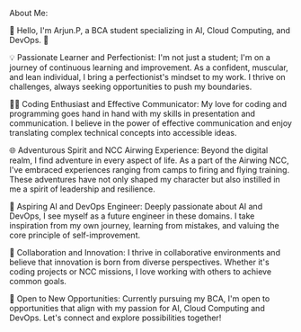 About Me:

👋 Hello, I'm Arjun.P, a BCA student specializing in AI, Cloud Computing, and DevOps. 🚀

💡 Passionate Learner and Perfectionist:
I'm not just a student; I'm on a journey of continuous learning and improvement. As a confident, muscular, and lean individual, I bring a perfectionist's mindset to my work. I thrive on challenges, always seeking opportunities to push my boundaries.

👨‍💻 Coding Enthusiast and Effective Communicator:
My love for coding and programming goes hand in hand with my skills in presentation and communication. I believe in the power of effective communication and enjoy translating complex technical concepts into accessible ideas.

🌐 Adventurous Spirit and NCC Airwing Experience:
Beyond the digital realm, I find adventure in every aspect of life. As a part of the Airwing NCC, I've embraced experiences ranging from camps to firing and flying training. These adventures have not only shaped my character but also instilled in me a spirit of leadership and resilience.

🚀 Aspiring AI and DevOps Engineer:
Deeply passionate about AI and DevOps, I see myself as a future engineer in these domains. I take inspiration from my own journey, learning from mistakes, and valuing the core principle of self-improvement.

🤝 Collaboration and Innovation:
I thrive in collaborative environments and believe that innovation is born from diverse perspectives. Whether it's coding projects or NCC missions, I love working with others to achieve common goals.

🌟 Open to New Opportunities:
Currently pursuing my BCA, I'm open to opportunities that align with my passion for AI, Cloud Computing and DevOps. Let's connect and explore possibilities together!
